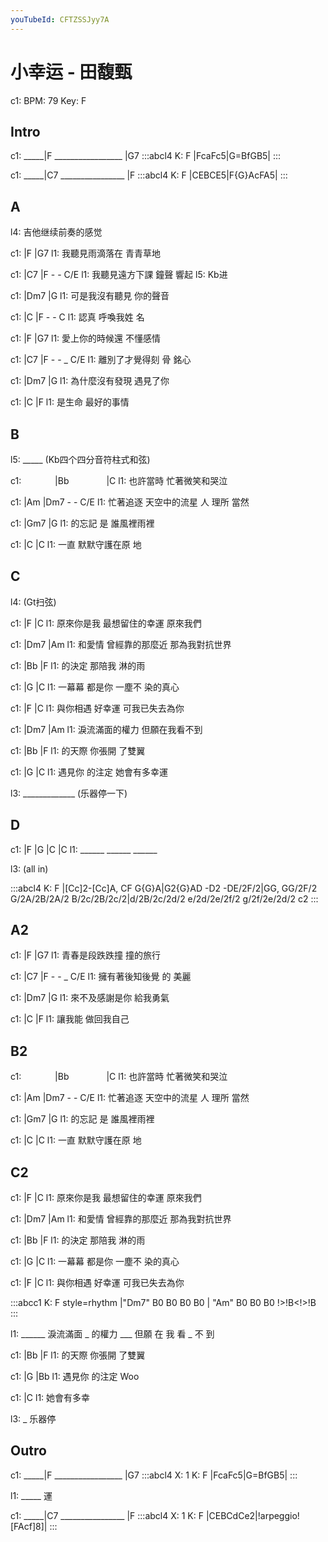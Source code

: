 ```yaml
---
youTubeId: CFTZSSJyy7A
---
```


# 小幸运 - 田馥甄

c1: BPM: 79 Key: F

## Intro

c1: _____|F _________________ |G7
:::abcl4
K: F
|FcaFc5|G=BfGB5|
:::

c1: _____|C7 ________________ |F
:::abcl4
K: F
|CEBCE5|F{G}AcFA5|
:::

## A

l4: 吉他继续前奏的感觉

c1: |F              |G7
l1:   我聽見雨滴落在 青青草地

c1: |C7             |F    -   -   C/E
l1:   我聽見遠方下課 鐘聲 響起
l5:                           Kb进

c1: |Dm7            |G
l1:   可是我沒有聽見 你的聲音

c1:     |C        |F  -  -  C
l1: 認真  呼喚我姓 名

c1: |F              |G7
l1:   愛上你的時候還 不懂感情

c1: |C7             |F  -   - _ C/E
l1:   離別了才覺得刻 骨 銘心

c1: |Dm7            |G
l1:   為什麼沒有發現 遇見了你

c1:       |C          |F
l1: 是生命  最好的事情

## B

l5: _____  (Kb四个四分音符柱式和弦)

c1: 　 　　 |Bb　　　　    |C
l1: 也許當時 忙著微笑和哭泣

c1:         |Am          |Dm7 -   -    C/E
l1: 忙著追逐 天空中的流星      人 理所 當然

c1: |Gm7       |G
l1:  的忘記  是  誰風裡雨裡

c1:     |C           |C
l1: 一直 默默守護在原 地

## C

l4: (Gt扫弦)

c1:           |F             |C
l1: 原來你是我 最想留住的幸運  原來我們

c1:       |Dm7           |Am
l1: 和愛情 曾經靠的那麼近  那為我對抗世界

c1: |Bb           |F
l1:  的決定 那陪我 淋的雨

c1:       |G             |C
l1: 一幕幕 都是你 一塵不   染的真心

c1: |F              |C
l1:  與你相遇 好幸運  可我已失去為你

c1: |Dm7           |Am
l1:  淚流滿面的權力  但願在我看不到

c1: |Bb             |F
l1:  的天際   你張開 了雙翼

c1:       |G      |C
l1: 遇見你 的注定   她會有多幸運

l3: _____________  (乐器停一下)

## D

c1: |F     |G     |C     |C
l1:  ______ ______ ______

l3:  (all in)

:::abcl4
K: F
|[Cc]2-[Cc]A, CF G{G}A|G2{G}AD -D2 -DE/2F/2|GG, GG/2F/2 G/2A/2B/2A/2 B/2c/2B/2c/2|d/2B/2c/2d/2 e/2d/2e/2f/2 g/2f/2e/2d/2 c2
:::

## A2

c1: |F              |G7
l1:   青春是段跌跌撞 撞的旅行

c1: |C7             |F  -   - _ C/E
l1:   擁有著後知後覺 的 美麗

c1: |Dm7            |G
l1:   來不及感謝是你 給我勇氣

c1:       |C          |F
l1: 讓我能  做回我自己

## B2

c1: 　 　　 |Bb　　　　    |C
l1: 也許當時 忙著微笑和哭泣

c1:         |Am          |Dm7 -   -    C/E
l1: 忙著追逐 天空中的流星      人 理所 當然

c1: |Gm7       |G
l1:  的忘記  是  誰風裡雨裡

c1:     |C           |C
l1: 一直 默默守護在原 地

## C2

c1:           |F             |C
l1: 原來你是我 最想留住的幸運  原來我們

c1:       |Dm7           |Am
l1: 和愛情 曾經靠的那麼近  那為我對抗世界

c1: |Bb           |F
l1:  的決定 那陪我 淋的雨

c1:       |G             |C
l1: 一幕幕 都是你 一塵不   染的真心

c1: |F              |C
l1:  與你相遇 好幸運  可我已失去為你


:::abcc1
K: F style=rhythm
|"Dm7" B0 B0 B0 B0 | "Am" B0 B0 B0 !>!B<!>!B
:::

l1: ______ 淚流滿面 _ 的權力 ___ 但願 在 我 看 _ 不 到

c1: |Bb             |F
l1:  的天際   你張開 了雙翼

c1:       |G         |Bb
l1: 遇見你 的注定 Woo

c1: |C
l1:    她會有多幸

l3: _ 乐器停


## Outro

c1: _____|F _________________ |G7
:::abcl4
X: 1
K: F
|FcaFc5|G=BfGB5|
:::

l1: _____ 運

c1: _____|C7 ________________ |F
:::abcl4
X: 1
K: F
|CEBCdCe2|!arpeggio![FAcf]8]|
:::
